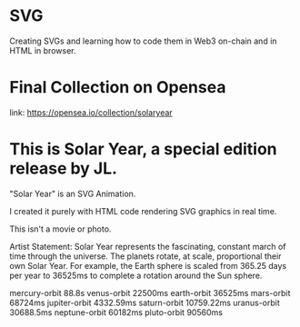 # SVG
Creating SVGs and learning how to code them in Web3 on-chain and in HTML in browser.

# Final Collection on Opensea

link:
https://opensea.io/collection/solaryear

# This is Solar Year, a special edition release by JL.

"Solar Year" is an SVG Animation.

I created it purely with HTML code rendering SVG graphics in real time. 

This isn't a movie or photo.

Artist Statement: Solar Year represents the fascinating, constant march of time through the universe. The planets rotate, at scale, proportional their own Solar Year. For example, the Earth sphere is scaled from 365.25 days per year to 36525ms to complete a rotation around the Sun sphere.

mercury-orbit 88.8s
venus-orbit 22500ms
earth-orbit 36525ms
mars-orbit 68724ms
jupiter-orbit 4332.59ms
saturn-orbit 10759.22ms
uranus-orbit 30688.5ms
neptune-orbit 60182ms
pluto-orbit 90560ms
